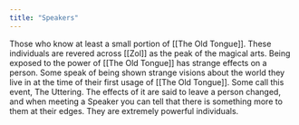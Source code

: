 ```yaml
---
title: "Speakers"
---
```

Those who know at least a small portion of [[The Old Tongue]]. These individuals are revered across [[Zol]] as the peak of the magical arts. Being exposed to the power of [[The Old Tongue]] has strange effects on a person. Some speak of being shown strange visions about the world they live in at the time of their first usage of [[The Old Tongue]]. Some call this event, The Uttering. The effects of it are said to leave a person changed, and when meeting a Speaker you can tell that there is something more to them at their edges. They are extremely powerful individuals.